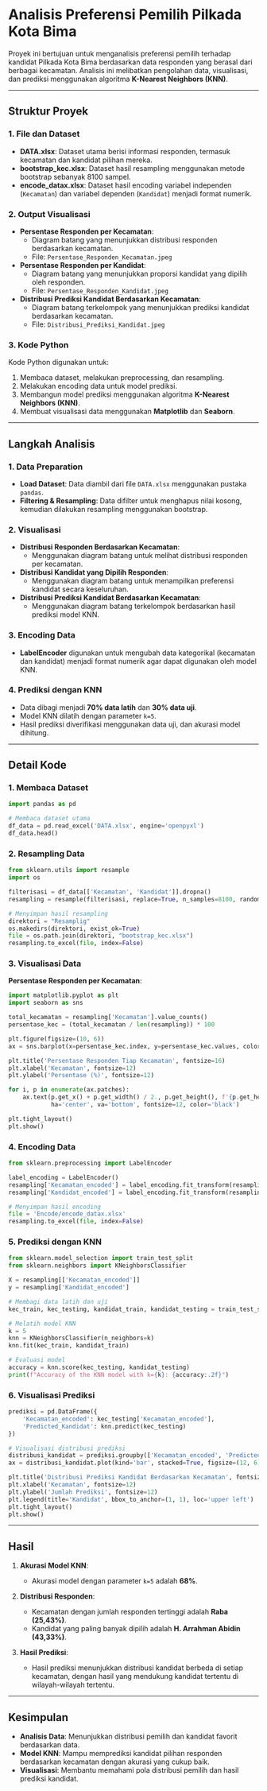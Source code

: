 
# **Analisis Preferensi Pemilih Pilkada Kota Bima**

Proyek ini bertujuan untuk menganalisis preferensi pemilih terhadap kandidat Pilkada Kota Bima berdasarkan data responden yang berasal dari berbagai kecamatan. Analisis ini melibatkan pengolahan data, visualisasi, dan prediksi menggunakan algoritma **K-Nearest Neighbors (KNN)**.

---

## **Struktur Proyek**
### **1. File dan Dataset**
- **DATA.xlsx**: Dataset utama berisi informasi responden, termasuk kecamatan dan kandidat pilihan mereka.
- **bootstrap_kec.xlsx**: Dataset hasil resampling menggunakan metode bootstrap sebanyak 8100 sampel.
- **encode_datax.xlsx**: Dataset hasil encoding variabel independen (`Kecamatan`) dan variabel dependen (`Kandidat`) menjadi format numerik.

### **2. Output Visualisasi**
- **Persentase Responden per Kecamatan**:
  - Diagram batang yang menunjukkan distribusi responden berdasarkan kecamatan.
  - File: `Persentase_Responden_Kecamatan.jpeg`
- **Persentase Responden per Kandidat**:
  - Diagram batang yang menunjukkan proporsi kandidat yang dipilih oleh responden.
  - File: `Persentase_Responden_Kandidat.jpeg`
- **Distribusi Prediksi Kandidat Berdasarkan Kecamatan**:
  - Diagram batang terkelompok yang menunjukkan prediksi kandidat berdasarkan kecamatan.
  - File: `Distribusi_Prediksi_Kandidat.jpeg`

### **3. Kode Python**
Kode Python digunakan untuk:
1. Membaca dataset, melakukan preprocessing, dan resampling.
2. Melakukan encoding data untuk model prediksi.
3. Membangun model prediksi menggunakan algoritma **K-Nearest Neighbors (KNN)**.
4. Membuat visualisasi data menggunakan **Matplotlib** dan **Seaborn**.

---

## **Langkah Analisis**
### **1. Data Preparation**
- **Load Dataset**: Data diambil dari file `DATA.xlsx` menggunakan pustaka `pandas`.
- **Filtering & Resampling**: Data difilter untuk menghapus nilai kosong, kemudian dilakukan resampling menggunakan bootstrap.

### **2. Visualisasi**
- **Distribusi Responden Berdasarkan Kecamatan**:
  - Menggunakan diagram batang untuk melihat distribusi responden per kecamatan.
- **Distribusi Kandidat yang Dipilih Responden**:
  - Menggunakan diagram batang untuk menampilkan preferensi kandidat secara keseluruhan.
- **Distribusi Prediksi Kandidat Berdasarkan Kecamatan**:
  - Menggunakan diagram batang terkelompok berdasarkan hasil prediksi model KNN.

### **3. Encoding Data**
- **LabelEncoder** digunakan untuk mengubah data kategorikal (kecamatan dan kandidat) menjadi format numerik agar dapat digunakan oleh model KNN.

### **4. Prediksi dengan KNN**
- Data dibagi menjadi **70% data latih** dan **30% data uji**.
- Model KNN dilatih dengan parameter `k=5`.
- Hasil prediksi diverifikasi menggunakan data uji, dan akurasi model dihitung.

---

## **Detail Kode**
### **1. Membaca Dataset**
```python
import pandas as pd

# Membaca dataset utama
df_data = pd.read_excel('DATA.xlsx', engine='openpyxl')
df_data.head()
```

### **2. Resampling Data**
```python
from sklearn.utils import resample
import os

filterisasi = df_data[['Kecamatan', 'Kandidat']].dropna()
resampling = resample(filterisasi, replace=True, n_samples=8100, random_state=42)

# Menyimpan hasil resampling
direktori = "Resamplig"
os.makedirs(direktori, exist_ok=True)
file = os.path.join(direktori, "bootstrap_kec.xlsx")
resampling.to_excel(file, index=False)
```

### **3. Visualisasi Data**
**Persentase Responden per Kecamatan**:
```python
import matplotlib.pyplot as plt
import seaborn as sns

total_kecamatan = resampling['Kecamatan'].value_counts()
persentase_kec = (total_kecamatan / len(resampling)) * 100

plt.figure(figsize=(10, 6))
ax = sns.barplot(x=persentase_kec.index, y=persentase_kec.values, color="#1f77b4")

plt.title('Persentase Responden Tiap Kecamatan', fontsize=16)
plt.xlabel('Kecamatan', fontsize=12)
plt.ylabel('Persentase (%)', fontsize=12)

for i, p in enumerate(ax.patches):
    ax.text(p.get_x() + p.get_width() / 2., p.get_height(), f'{p.get_height():.2f}%', 
            ha='center', va='bottom', fontsize=12, color='black')

plt.tight_layout()
plt.show()
```

### **4. Encoding Data**
```python
from sklearn.preprocessing import LabelEncoder

label_encoding = LabelEncoder()
resampling['Kecamatan_encoded'] = label_encoding.fit_transform(resampling['Kecamatan'])
resampling['Kandidat_encoded'] = label_encoding.fit_transform(resampling['Kandidat'])

# Menyimpan hasil encoding
file = 'Encode/encode_datax.xlsx'
resampling.to_excel(file, index=False)
```

### **5. Prediksi dengan KNN**
```python
from sklearn.model_selection import train_test_split
from sklearn.neighbors import KNeighborsClassifier

X = resampling[['Kecamatan_encoded']]
y = resampling['Kandidat_encoded']

# Membagi data latih dan uji
kec_train, kec_testing, kandidat_train, kandidat_testing = train_test_split(X, y, test_size=0.3, random_state=42)

# Melatih model KNN
k = 5
knn = KNeighborsClassifier(n_neighbors=k)
knn.fit(kec_train, kandidat_train)

# Evaluasi model
accuracy = knn.score(kec_testing, kandidat_testing)
print(f"Accuracy of the KNN model with k={k}: {accuracy:.2f}")
```

### **6. Visualisasi Prediksi**
```python
prediksi = pd.DataFrame({
    'Kecamatan_encoded': kec_testing['Kecamatan_encoded'],
    'Predicted_Kandidat': knn.predict(kec_testing)
})

# Visualisasi distribusi prediksi
distribusi_kandidat = prediksi.groupby(['Kecamatan_encoded', 'Predicted_Kandidat']).size().unstack(fill_value=0)
ax = distribusi_kandidat.plot(kind='bar', stacked=True, figsize=(12, 6), colormap='tab10')

plt.title('Distribusi Prediksi Kandidat Berdasarkan Kecamatan', fontsize=14)
plt.xlabel('Kecamatan', fontsize=12)
plt.ylabel('Jumlah Prediksi', fontsize=12)
plt.legend(title='Kandidat', bbox_to_anchor=(1, 1), loc='upper left')
plt.tight_layout()
plt.show()
```

---

## **Hasil**
1. **Akurasi Model KNN**:
   - Akurasi model dengan parameter `k=5` adalah **68%**.

2. **Distribusi Responden**:
   - Kecamatan dengan jumlah responden tertinggi adalah **Raba (25,43%)**.
   - Kandidat yang paling banyak dipilih adalah **H. Arrahman Abidin (43,33%)**.

3. **Hasil Prediksi**:
   - Hasil prediksi menunjukkan distribusi kandidat berbeda di setiap kecamatan, dengan hasil yang mendukung kandidat tertentu di wilayah-wilayah tertentu.

---

## **Kesimpulan**
- **Analisis Data**: Menunjukkan distribusi pemilih dan kandidat favorit berdasarkan data.
- **Model KNN**: Mampu memprediksi kandidat pilihan responden berdasarkan kecamatan dengan akurasi yang cukup baik.
- **Visualisasi**: Membantu memahami pola distribusi pemilih dan hasil prediksi kandidat.
